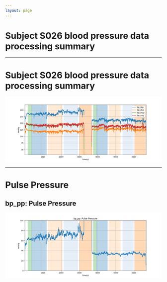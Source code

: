 ```yaml
---
layout: page
---
```


# Subject S026 blood pressure data processing summary




---
# Subject S026 blood pressure data processing summary

![Subject S026 blood pressure data processing summary - Overlay](images/S026_bp_features_overlay.png)

---
# Pulse Pressure

## bp_pp: Pulse Pressure
![bp_pp: Pulse Pressure](images/S026_bp_features_bp_pp.png)
